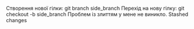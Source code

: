 Створення нової гілки: git branch side_branch Перехід на нову гілку: git checkout -b side_branch
Проблем із злиттям у мене не виникло. Stashed changes
